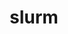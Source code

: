 ---
title: "slurm"
layout: cache
categories: [package, develop-2024-08-04]
meta: {"versions": ["23-11-1-1"], "compilers": ["gcc@=11.4.0", "gcc@=7.5.0", "gcc@=9.4.0", "oneapi@=2024.2.0"], "oss": ["ubuntu18.04", "ubuntu20.04", "ubuntu22.04"], "platforms": ["linux"], "targets": ["neoverse_v1", "neoverse_v2", "ppc64le", "x86_64_v3"], "stacks": ["e4s-neoverse-v2", "e4s-neoverse_v1", "e4s-oneapi", "e4s-power", "radiuss", "root", "tutorial"], "num_specs": 7, "num_specs_by_stack": {"radiuss": 1, "root": 7, "e4s-power": 1, "e4s-neoverse_v1": 1, "e4s-neoverse-v2": 1, "tutorial": 1, "e4s-oneapi": 1}}
spec_details: [{"hash": "l35uijkgbki745unj7cmtcj3pe3gtwq3", "compiler": "gcc@=7.5.0", "versions": ["23-11-1-1"], "os": "ubuntu18.04", "platform": "linux", "target": "x86_64_v3", "variants": ["build_system=autotools", "~cgroup", "~gtk", "~hdf5", "~hwloc", "~mariadb", "~nvml", "~pam", "~pmix", "+readline", "~restd", "~rsmi", "sysconfdir=PREFIX/etc"], "stacks": ["radiuss", "root"], "size": "-", "tarball": "https://binaries.spack.io/develop-2024-08-04/build_cache/linux-ubuntu18.04-x86_64_v3/gcc-7.5.0/slurm-23-11-1-1/linux-ubuntu18.04-x86_64_v3-gcc-7.5.0-slurm-23-11-1-1-l35uijkgbki745unj7cmtcj3pe3gtwq3.spack"}, {"hash": "seunjlqsjwqneiyc4zfjiz6o3xoapqsn", "compiler": "gcc@=9.4.0", "versions": ["23-11-1-1"], "os": "ubuntu20.04", "platform": "linux", "target": "ppc64le", "variants": ["build_system=autotools", "~cgroup", "~gtk", "~hdf5", "~hwloc", "~mariadb", "~nvml", "~pam", "~pmix", "+readline", "~restd", "~rsmi", "sysconfdir=PREFIX/etc"], "stacks": ["e4s-power", "root"], "size": "-", "tarball": "https://binaries.spack.io/develop-2024-08-04/build_cache/linux-ubuntu20.04-ppc64le/gcc-9.4.0/slurm-23-11-1-1/linux-ubuntu20.04-ppc64le-gcc-9.4.0-slurm-23-11-1-1-seunjlqsjwqneiyc4zfjiz6o3xoapqsn.spack"}, {"hash": "6ut5j6da7c7u42g6vq4ysl4wc5mfuvvk", "compiler": "gcc@=11.4.0", "versions": ["23-11-1-1"], "os": "ubuntu22.04", "platform": "linux", "target": "neoverse_v1", "variants": ["build_system=autotools", "~cgroup", "~gtk", "~hdf5", "~hwloc", "~mariadb", "~nvml", "~pam", "~pmix", "+readline", "~restd", "~rsmi", "sysconfdir=PREFIX/etc"], "stacks": ["root", "e4s-neoverse_v1"], "size": "-", "tarball": "https://binaries.spack.io/develop-2024-08-04/build_cache/linux-ubuntu22.04-neoverse_v1/gcc-11.4.0/slurm-23-11-1-1/linux-ubuntu22.04-neoverse_v1-gcc-11.4.0-slurm-23-11-1-1-6ut5j6da7c7u42g6vq4ysl4wc5mfuvvk.spack"}, {"hash": "pfae4265slose7b3ecm3ccwige5tsjkf", "compiler": "gcc@=11.4.0", "versions": ["23-11-1-1"], "os": "ubuntu22.04", "platform": "linux", "target": "neoverse_v2", "variants": ["build_system=autotools", "~cgroup", "~gtk", "~hdf5", "~hwloc", "~mariadb", "~nvml", "~pam", "~pmix", "+readline", "~restd", "~rsmi", "sysconfdir=PREFIX/etc"], "stacks": ["e4s-neoverse-v2", "root"], "size": "-", "tarball": "https://binaries.spack.io/develop-2024-08-04/build_cache/linux-ubuntu22.04-neoverse_v2/gcc-11.4.0/slurm-23-11-1-1/linux-ubuntu22.04-neoverse_v2-gcc-11.4.0-slurm-23-11-1-1-pfae4265slose7b3ecm3ccwige5tsjkf.spack"}, {"hash": "ex4ufxp3ibfnohu5pww2kcb4sby3mmo7", "compiler": "gcc@=11.4.0", "versions": ["23-11-1-1"], "os": "ubuntu22.04", "platform": "linux", "target": "x86_64_v3", "variants": ["build_system=autotools", "~cgroup", "~gtk", "~hdf5", "~hwloc", "~mariadb", "~nvml", "~pam", "~pmix", "+readline", "~restd", "~rsmi", "sysconfdir=PREFIX/etc"], "stacks": ["root"], "size": "-", "tarball": "https://binaries.spack.io/develop-2024-08-04/build_cache/linux-ubuntu22.04-x86_64_v3/gcc-11.4.0/slurm-23-11-1-1/linux-ubuntu22.04-x86_64_v3-gcc-11.4.0-slurm-23-11-1-1-ex4ufxp3ibfnohu5pww2kcb4sby3mmo7.spack"}, {"hash": "gse5735jundbeshzcckyv24kitxts5pl", "compiler": "gcc@=11.4.0", "versions": ["23-11-1-1"], "os": "ubuntu22.04", "platform": "linux", "target": "x86_64_v3", "variants": ["build_system=autotools", "~cgroup", "~gtk", "~hdf5", "~hwloc", "~mariadb", "~nvml", "~pam", "~pmix", "+readline", "~restd", "~rsmi", "sysconfdir=PREFIX/etc"], "stacks": ["tutorial", "root"], "size": "-", "tarball": "https://binaries.spack.io/develop-2024-08-04/build_cache/linux-ubuntu22.04-x86_64_v3/gcc-11.4.0/slurm-23-11-1-1/linux-ubuntu22.04-x86_64_v3-gcc-11.4.0-slurm-23-11-1-1-gse5735jundbeshzcckyv24kitxts5pl.spack"}, {"hash": "66uenf377yoxomdrti7suhbpblgmz5rm", "compiler": "oneapi@=2024.2.0", "versions": ["23-11-1-1"], "os": "ubuntu22.04", "platform": "linux", "target": "x86_64_v3", "variants": ["build_system=autotools", "~cgroup", "~gtk", "~hdf5", "~hwloc", "~mariadb", "~nvml", "~pam", "~pmix", "+readline", "~restd", "~rsmi", "sysconfdir=PREFIX/etc"], "stacks": ["e4s-oneapi", "root"], "size": "-", "tarball": "https://binaries.spack.io/develop-2024-08-04/build_cache/linux-ubuntu22.04-x86_64_v3/oneapi-2024.2.0/slurm-23-11-1-1/linux-ubuntu22.04-x86_64_v3-oneapi-2024.2.0-slurm-23-11-1-1-66uenf377yoxomdrti7suhbpblgmz5rm.spack"}]
---
